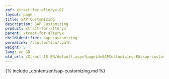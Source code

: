 ```yaml
---
ref: xtract-for-alteryx-02
layout: page
title: SAP Customizing
description: SAP Customizing
product: xtract-for-alteryx
parent: xtract-for-alteryx
childidentifier: sap-customizing
permalink: /:collection/:path
weight: 5
lang: en_GB
old_url: /Xtract-IS-EN/default.aspx?pageid=SAPCustomizing-EN:sap-customizing-en
---
```



{% include _content/en/sap-customizing.md  %}


